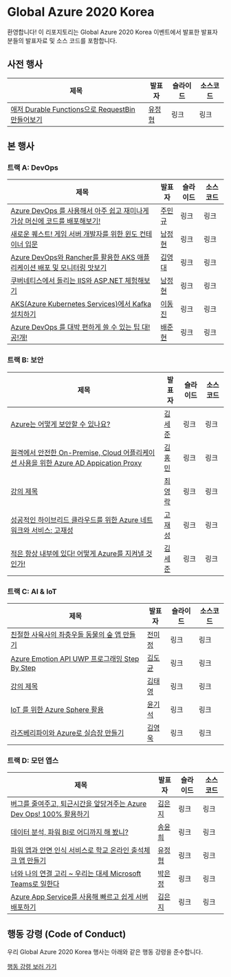 # Global Azure 2020 Korea #

환영합니다! 이 리포지토리는 Global Azure 2020 Korea 이벤트에서 발표한 발표자 분들의 발표자료 및 소스 코드를 포함합니다.


## 사전 행사 ##

| 제목 | 발표자 | 슬라이드 | 소스코드 |
|------|--------|----------|----------|
| [애저 Durable Functions으로 RequestBin 만들어보기](/krazure/gab2020kr/issues/1) | [유정협](/krazure/gab2020kr/issues/2) | 링크 | 링크 |


## 본 행사 ##

### 트랙 A: DevOps ###

| 제목 | 발표자 | 슬라이드 | 소스코드 |
|------|--------|----------|----------|
| [Azure DevOps 를 사용해서 아주 쉽고 재미나게 가상 머신에 코드를 배포해보기!](/krazure/gab2020kr/issues/20) | [주민규](/krazure/gab2020kr/issues/4) | 링크 | 링크 |
| [새로운 퀘스트! 게임 서버 개발자를 위한 윈도 컨테이너 입문](/krazure/gab2020kr/issues/21) | [남정현](/krazure/gab2020kr/issues/5) | 링크 | 링크 |
| [Azure DevOps와 Rancher를 활용한 AKS 애플리케이션 배포 및 모니터링 맛보기](/krazure/gab2020kr/issues/22) | [김영대](/krazure/gab2020kr/issues/14) | 링크 | 링크 |
| [쿠버네티스에서 돌리는 IIS와 ASP.NET 체험해보기](/krazure/gab2020kr/issues/23) | [남정현](/krazure/gab2020kr/issues/5) | 링크 | 링크 |
| [AKS(Azure Kubernetes Services)에서 Kafka 설치하기](/krazure/gab2020kr/issues/24) | [이동진](/krazure/gab2020kr/issues/9) | 링크 | 링크 |
| [Azure DevOps 를 대박 편하게 쓸 수 있는 팁 대!공!개!](/krazure/gab2020kr/issues/25) | [배준현](/krazure/gab2020kr/issues/18) | 링크 | 링크 |


### 트랙 B: 보안 ###

| 제목 | 발표자 | 슬라이드 | 소스코드 |
|------|--------|----------|----------|
| [Azure는 어떻게 보안할 수 있나요?](/krazure/gab2020kr/issues/26) | [김세준](/krazure/gab2020kr/issues/15) | 링크 | 링크 |
| [원격에서 안전한 On-Premise, Cloud 어플리케이션 사용을 위한 Azure AD Appication Proxy](/krazure/gab2020kr/issues/27) | [김홍민](/krazure/gab2020kr/issues/8) | 링크 | 링크 |
| [강의 제목](/krazure/gab2020kr/issues/29) | [최영락](/krazure/gab2020kr/issues/28) | 링크 | 링크 |
| [성공적인 하이브리드 클라우드를 위한 Azure 네트워크와 서비스: 고재성](/krazure/gab2020kr/issues/30) | [고재성](/krazure/gab2020kr/issues/19) | 링크 | 링크 |
| [적은 항상 내부에 있다! 어떻게 Azure를 지켜낼 것인가!](/krazure/gab2020kr/issues/31) | [김세준](/krazure/gab2020kr/issues/15) | 링크 | 링크 |


### 트랙 C: AI & IoT ###

| 제목 | 발표자 | 슬라이드 | 소스코드 |
|------|--------|----------|----------|
| [친절한 사육사의 좌충우돌 동물의 숲 앱 만들기](/krazure/gab2020kr/issues/32) | [전미정](/krazure/gab2020kr/issues/17) | 링크 | 링크 |
| [Azure Emotion API UWP 프로그래밍 Step By Step](/krazure/gab2020kr/issues/33) | [김도균](/krazure/gab2020kr/issues/12) | 링크 | 링크 |
| [강의 제목](/krazure/gab2020kr/issues/35) | [김태영](/krazure/gab2020kr/issues/34) | 링크 | 링크 |
| [IoT 를 위한 Azure Sphere 활용](/krazure/gab2020kr/issues/36) | [윤기석](/krazure/gab2020kr/issues/13) | 링크 | 링크 |
| [라즈베리파이와 Azure로 실습장 만들기](/krazure/gab2020kr/issues/37) | [김영욱](/krazure/gab2020kr/issues/16) | 링크 | 링크 |


### 트랙 D: 모던 앱스 ###

| 제목 | 발표자 | 슬라이드 | 소스코드 |
|------|--------|----------|----------|
| [버그를 줄여주고, 퇴근시간을 앞당겨주는 Azure Dev Ops! 100% 활용하기](/krazure/gab2020kr/issues/38) | [김은지](/krazure/gab2020kr/issues/10) | 링크 | 링크 |
| [데이터 분석, 파워 BI로 어디까지 해 봤니?](/krazure/gab2020kr/issues/39) | [송윤희](/krazure/gab2020kr/issues/7) | 링크 | 링크 |
| [파워 앱과 안면 인식 서비스로 학교 온라인 출석체크 앱 만들기](/krazure/gab2020kr/issues/3) | [유정협](/krazure/gab2020kr/issues/2) | 링크 | 링크 |
| [너와 나의 연결 고리 ~ 우리는 대세 Microsoft Teams로 일한다](/krazure/gab2020kr/issues/40) | [박은정](/krazure/gab2020kr/issues/6) | 링크 | 링크 |
| [Azure App Service를 사용해 빠르고 쉽게 서버 배포하기](/krazure/gab2020kr/issues/41) | [김은지](/krazure/gab2020kr/issues/11) | 링크 | 링크 |


## 행동 강령 (Code of Conduct) ##

우리 Global Azure 2020 Korea 행사는 아래와 같은 행동 강령을 준수합니다.

[행동 강령 보러 가기](/krazure/gab2020kr/CODE-OF-CONDUCT.md)
